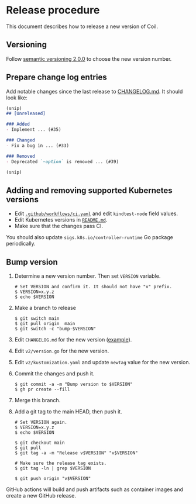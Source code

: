 Release procedure
=================

This document describes how to release a new version of Coil.

## Versioning

Follow [semantic versioning 2.0.0][semver] to choose the new version number.

## Prepare change log entries

Add notable changes since the last release to [CHANGELOG.md](CHANGELOG.md).
It should look like:

```markdown
(snip)
## [Unreleased]

### Added
- Implement ... (#35)

### Changed
- Fix a bug in ... (#33)

### Removed
- Deprecated `-option` is removed ... (#39)

(snip)
```

## Adding and removing supported Kubernetes versions

- Edit [`.github/workflows/ci.yaml`](.github/workflows/ci.yaml) and edit `kindtest-node` field values.
- Edit Kubernetes versions in [`README.md`](README.md).
- Make sure that the changes pass CI.

You should also update `sigs.k8s.io/controller-runtime` Go package periodically.

## Bump version

1. Determine a new version number. Then set `VERSION` variable.

    ```console
    # Set VERSION and confirm it. It should not have "v" prefix.
    $ VERSION=x.y.z
    $ echo $VERSION
    ```

2. Make a branch to release

    ```console
    $ git switch main
    $ git pull origin  main
    $ git switch -c "bump-$VERSION"
    ```

3. Edit `CHANGELOG.md` for the new version ([example][]).
4. Edit `v2/version.go` for the new version.
5. Edit `v2/kustomization.yaml` and update `newTag` value for the new version.
6. Commit the changes and push it.

    ```console
    $ git commit -a -m "Bump version to $VERSION"
    $ gh pr create --fill
    ```

7. Merge this branch.
8. Add a git tag to the main HEAD, then push it.

    ```console
    # Set VERSION again.
    $ VERSION=x.y.z
    $ echo $VERSION

    $ git checkout main
    $ git pull
    $ git tag -a -m "Release v$VERSION" "v$VERSION"

    # Make sure the release tag exists.
    $ git tag -ln | grep $VERSION

    $ git push origin "v$VERSION"
    ```

GitHub actions will build and push artifacts such as container images and
create a new GitHub release.

[semver]: https://semver.org/spec/v2.0.0.html
[example]: https://github.com/cybozu-go/etcdpasswd/commit/77d95384ac6c97e7f48281eaf23cb94f68867f79
